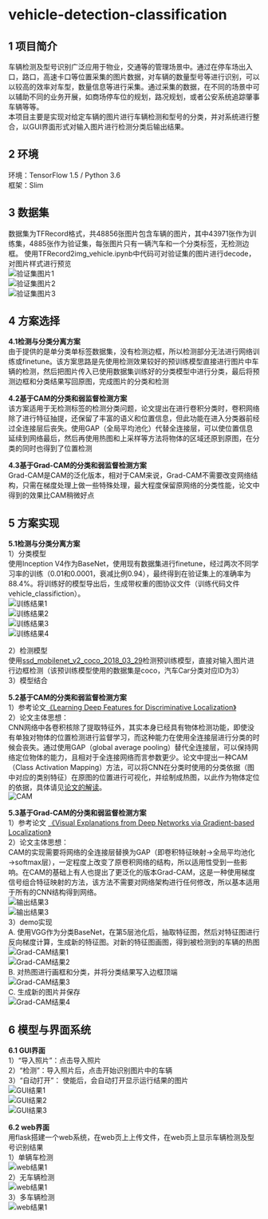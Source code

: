 ﻿# vehicle-detection-classification

## 1 项目简介  
车辆检测及型号识别广泛应用于物业，交通等的管理场景中。通过在停车场出入口，路口，高速卡口等位置采集的图片数据，对车辆的数量型号等进行识别，可以以较高的效率对车型，数量信息等进行采集。通过采集的数据，在不同的场景中可以辅助不同的业务开展，如商场停车位的规划，路况规划，或者公安系统追踪肇事车辆等等。  
本项目主要是实现对给定车辆的图片进行车辆检测和型号的分类，并对系统进行整合，以GUI界面形式对输入图片进行检测分类后输出结果。  
## 2 环境  
环境：TensorFlow 1.5 / Python 3.6  
框架：Slim  
## 3 数据集  
 数据集为TFRecord格式，共48856张图片包含车辆的图片，其中43971张作为训练集，4885张作为验证集，每张图片只有一辆汽车和一个分类标签，无检测边框。
使用TFRecord2img_vehicle.ipynb中代码可对验证集的图片进行decode，对图片样式进行预览  
![](./ImageforReadme/1.jpg '验证集图片1')  
![](./ImageforReadme/2.jpg '验证集图片2')  
![](./ImageforReadme/3.jpg '验证集图片3')  
## 4 方案选择  
**4.1检测与分类分离方案**  
由于提供的是单分类单标签数据集，没有检测边框，所以检测部分无法进行网络训练或finetune。该方案思路是先使用检测效果较好的预训练模型直接进行图片中车辆的检测，然后把图片传入已使用数据集训练好的分类模型中进行分类，最后将预测边框和分类结果写回原图，完成图片的分类和检测  

**4.2基于CAM的分类和弱监督检测方案**  
该方案适用于无检测标签的检测分类问题，论文提出在进行卷积分类时，卷积网络除了进行特征抽提，还保留了丰富的语义和位置信息，但此功能在进入分类器前经过全连接层后丧失。使用GAP（全局平均池化）代替全连接层，可以使位置信息延续到网络最后，然后再使用热图和上采样等方法将物体的区域还原到原图，在分类的同时也得到了位置检测  

**4.3基于Grad-CAM的分类和弱监督检测方案**  
Grad-CAM是CAM的泛化版本，相对于CAM来说，Grad-CAM不需要改变网络结构，只需在梯度处理上做一些特殊处理，最大程度保留原网络的分类性能，论文中得到的效果比CAM稍微好点  

## 5 方案实现  
**5.1检测与分类分离方案**  
1）分类模型  
使用Inception V4作为BaseNet，使用现有数据集进行finetune，经过两次不同学习率的训练（0.01和0.0001，衰减比例0.94），最终得到在验证集上的准确率为88.4%。将训练好的模型导出后，生成带权重的图协议文件（训练代码文件vehicle_classifiction）。  
![](./ImageforReadme/4.png '训练结果1')  
![](./ImageforReadme/5.png '训练结果2')  
![](./ImageforReadme/6.png '训练结果3')  
![](./ImageforReadme/7.png '训练结果4')  

2）检测模型  
使用[ssd_mobilenet_v2_coco_2018_03_29](https://github.com/tensorflow/models/blob/master/research/object_detection/g3doc/detection_model_zoo.md)检测预训练模型，直接对输入图片进行边框检测（该预训练模型使用的数据集是coco，汽车Car分类对应ID为3）  
3）模型结合   

**5.2基于CAM的分类和弱监督检测方案**  
1）参考论文[《Learning Deep Features for Discriminative Localization》](https://arxiv.org/abs/1512.04150)  
2）论文主体思想：  
CNN网络中各卷积核除了提取特征外，其实本身已经具有物体检测功能，即使没有单独对物体的位置检测进行监督学习，而这种能力在使用全连接层进行分类的时候会丧失。通过使用GAP（global average pooling）替代全连接层，可以保持网络定位物体的能力，且相对于全连接网络而言参数更少。论文中提出一种CAM（Class Activation Mapping）方法，可以将CNN在分类时使用的分类依据（图中对应的类别特征）在原图的位置进行可视化，并绘制成热图，以此作为物体定位的依据，具体请见[论文的解读](https://blog.csdn.net/dominic_s/article/details/81209887)。    
![](./ImageforReadme/11.png 'CAM')  


**5.3基于Grad-CAM的分类和弱监督检测方案**  
1）参考论文 [《Visual Explanations from Deep Networks via Gradient-based Localization》](https://arxiv.org/abs/1610.02391)  
2）论文主体思想：  
CAM的实现需要将网络的全连接层替换为GAP（即卷积特征映射→全局平均池化→softmax层），一定程度上改变了原卷积网络的结构，所以适用性受到一些影响。在CAM的基础上有人也提出了更泛化的版本Grad-CAM，这是一种使用梯度信号组合特征映射的方法，该方法不需要对网络架构进行任何修改，所以基本适用于所有的CNN结构得到网络。  
![](./ImageforReadme/12.png '输出结果3')  
![](./ImageforReadme/13.png '输出结果3')  
3）demo实现  
A. 使用VGG作为分类BaseNet，在第5层池化后，抽取特征图，然后对特征图进行反向梯度计算，生成新的特征图。对新的特征图画图，得到被检测到的车辆的热图  
![](./ImageforReadme/14.png 'Grad-CAM结果1')   
![](./ImageforReadme/15.png 'Grad-CAM结果2')   
B. 对热图进行画框和分类，并将分类结果写入边框顶端  
![](./ImageforReadme/16.png 'Grad-CAM结果3')   
C. 生成新的图片并保存   
![](./ImageforReadme/17.png 'Grad-CAM结果4')   

## 6 模型与界面系统  
**6.1 GUI界面**    
1）“导入照片”：点击导入照片  
2）“检测”：导入照片后，点击开始识别图片中的车辆  
3）“自动打开”： 使能后，会自动打开显示运行结果的图片  
![](./ImageforReadme/18.png 'GUI结果1')     
![](./ImageforReadme/19.png 'GUI结果2')   
![](./ImageforReadme/20.jpg 'GUI结果3')   

**6.2 web界面**    
用flask搭建一个web系统，在web页上上传文件，在web页上显示车辆检测及型号识别结果   
1）单辆车检测  
![](./ImageforReadme/21.png 'web结果1')   
2）无车辆检测  
![](./ImageforReadme/22.png 'web结果1')   
3）多车辆检测  
![](./ImageforReadme/23.png 'web结果1')   









